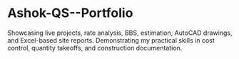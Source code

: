 # Ashok-QS--Portfolio
Showcasing live projects, rate analysis, BBS, estimation, AutoCAD drawings, and Excel-based site reports. Demonstrating my practical skills in cost control, quantity takeoffs, and construction documentation.

